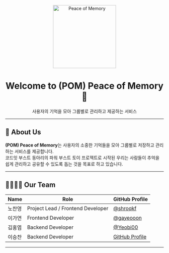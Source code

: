 <!-- Profile Header with Animation -->
<p align="center">
  <img src="https://avatars.githubusercontent.com/u/182490201?s=200&v=4" alt="Peace of Memory" width="200"/>
</p>

<h1 align="center">Welcome to (POM) Peace of Memory 🌟</h1>
<p align="center">
  사용자의 기억을 모아 그룹별로 관리하고 제공하는 서비스
</p>

---

## 👥 About Us

**(POM) Peace of Memory**는 사용자의 소중한 기억들을 모아 그룹별로 저장하고 관리하는 서비스를 제공합니다. <br/>
코드잇 부스트 동아리의 파워 부스트 토이 프로젝트로 시작된 우리는 사람들이 추억을 쉽게 관리하고 공유할 수 있도록 돕는 것을 목표로 하고 있습니다.

---

## 👨‍👩‍👧‍👦 Our Team

| Name            | Role                   | GitHub Profile                                  |
|-----------------|------------------------|-------------------------------------------------|
|    노찬영    | Project Lead / Frontend Developer | [@shroqkf](https://github.com/shroqkf)    |
|    이가연    | Frontend Developer      | [@gayeooon](https://github.com/gayeooon)    |
|    김홍엽    | Backend Developer       | [@Yeobi00](https://github.com/Yeobi00)    |
|    이승찬    | Backend Developer       | [GitHub Profile](https://github.com/member4)    |

---
